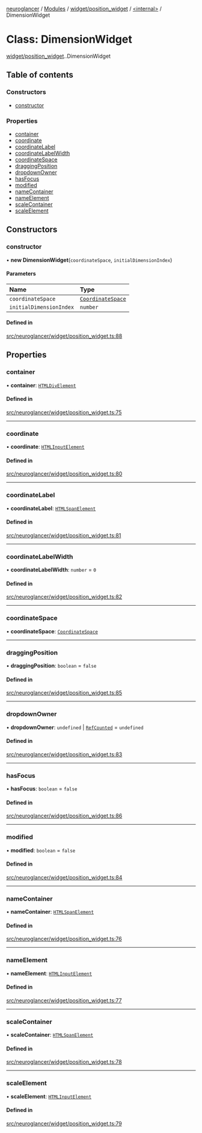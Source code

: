 [neuroglancer](../README.md) / [Modules](../modules.md) / [widget/position\_widget](../modules/widget_position_widget.md) / [<internal\>](../modules/widget_position_widget._internal_.md) / DimensionWidget

# Class: DimensionWidget

[widget/position_widget](../modules/widget_position_widget.md).[<internal>](../modules/widget_position_widget._internal_.md).DimensionWidget

## Table of contents

### Constructors

- [constructor](widget_position_widget._internal_.DimensionWidget.md#constructor)

### Properties

- [container](widget_position_widget._internal_.DimensionWidget.md#container)
- [coordinate](widget_position_widget._internal_.DimensionWidget.md#coordinate)
- [coordinateLabel](widget_position_widget._internal_.DimensionWidget.md#coordinatelabel)
- [coordinateLabelWidth](widget_position_widget._internal_.DimensionWidget.md#coordinatelabelwidth)
- [coordinateSpace](widget_position_widget._internal_.DimensionWidget.md#coordinatespace)
- [draggingPosition](widget_position_widget._internal_.DimensionWidget.md#draggingposition)
- [dropdownOwner](widget_position_widget._internal_.DimensionWidget.md#dropdownowner)
- [hasFocus](widget_position_widget._internal_.DimensionWidget.md#hasfocus)
- [modified](widget_position_widget._internal_.DimensionWidget.md#modified)
- [nameContainer](widget_position_widget._internal_.DimensionWidget.md#namecontainer)
- [nameElement](widget_position_widget._internal_.DimensionWidget.md#nameelement)
- [scaleContainer](widget_position_widget._internal_.DimensionWidget.md#scalecontainer)
- [scaleElement](widget_position_widget._internal_.DimensionWidget.md#scaleelement)

## Constructors

### constructor

• **new DimensionWidget**(`coordinateSpace`, `initialDimensionIndex`)

#### Parameters

| Name | Type |
| :------ | :------ |
| `coordinateSpace` | [`CoordinateSpace`](../interfaces/annotation_annotation_layer_state._internal_.CoordinateSpace.md) |
| `initialDimensionIndex` | `number` |

#### Defined in

[src/neuroglancer/widget/position_widget.ts:88](https://github.com/ActiveBrainAtlas2/neuroglancer/blob/1beb5d34/src/neuroglancer/widget/position_widget.ts#L88)

## Properties

### container

• **container**: [`HTMLDivElement`](../modules/annotation_annotation_layer_state._internal_.md#htmldivelement)

#### Defined in

[src/neuroglancer/widget/position_widget.ts:75](https://github.com/ActiveBrainAtlas2/neuroglancer/blob/1beb5d34/src/neuroglancer/widget/position_widget.ts#L75)

___

### coordinate

• **coordinate**: [`HTMLInputElement`](../modules/annotation_annotation_layer_state._internal_.md#htmlinputelement)

#### Defined in

[src/neuroglancer/widget/position_widget.ts:80](https://github.com/ActiveBrainAtlas2/neuroglancer/blob/1beb5d34/src/neuroglancer/widget/position_widget.ts#L80)

___

### coordinateLabel

• **coordinateLabel**: [`HTMLSpanElement`](../modules/annotation_annotation_layer_state._internal_.md#htmlspanelement)

#### Defined in

[src/neuroglancer/widget/position_widget.ts:81](https://github.com/ActiveBrainAtlas2/neuroglancer/blob/1beb5d34/src/neuroglancer/widget/position_widget.ts#L81)

___

### coordinateLabelWidth

• **coordinateLabelWidth**: `number` = `0`

#### Defined in

[src/neuroglancer/widget/position_widget.ts:82](https://github.com/ActiveBrainAtlas2/neuroglancer/blob/1beb5d34/src/neuroglancer/widget/position_widget.ts#L82)

___

### coordinateSpace

• **coordinateSpace**: [`CoordinateSpace`](../interfaces/annotation_annotation_layer_state._internal_.CoordinateSpace.md)

___

### draggingPosition

• **draggingPosition**: `boolean` = `false`

#### Defined in

[src/neuroglancer/widget/position_widget.ts:85](https://github.com/ActiveBrainAtlas2/neuroglancer/blob/1beb5d34/src/neuroglancer/widget/position_widget.ts#L85)

___

### dropdownOwner

• **dropdownOwner**: `undefined` \| [`RefCounted`](util_disposable.RefCounted.md) = `undefined`

#### Defined in

[src/neuroglancer/widget/position_widget.ts:83](https://github.com/ActiveBrainAtlas2/neuroglancer/blob/1beb5d34/src/neuroglancer/widget/position_widget.ts#L83)

___

### hasFocus

• **hasFocus**: `boolean` = `false`

#### Defined in

[src/neuroglancer/widget/position_widget.ts:86](https://github.com/ActiveBrainAtlas2/neuroglancer/blob/1beb5d34/src/neuroglancer/widget/position_widget.ts#L86)

___

### modified

• **modified**: `boolean` = `false`

#### Defined in

[src/neuroglancer/widget/position_widget.ts:84](https://github.com/ActiveBrainAtlas2/neuroglancer/blob/1beb5d34/src/neuroglancer/widget/position_widget.ts#L84)

___

### nameContainer

• **nameContainer**: [`HTMLSpanElement`](../modules/annotation_annotation_layer_state._internal_.md#htmlspanelement)

#### Defined in

[src/neuroglancer/widget/position_widget.ts:76](https://github.com/ActiveBrainAtlas2/neuroglancer/blob/1beb5d34/src/neuroglancer/widget/position_widget.ts#L76)

___

### nameElement

• **nameElement**: [`HTMLInputElement`](../modules/annotation_annotation_layer_state._internal_.md#htmlinputelement)

#### Defined in

[src/neuroglancer/widget/position_widget.ts:77](https://github.com/ActiveBrainAtlas2/neuroglancer/blob/1beb5d34/src/neuroglancer/widget/position_widget.ts#L77)

___

### scaleContainer

• **scaleContainer**: [`HTMLSpanElement`](../modules/annotation_annotation_layer_state._internal_.md#htmlspanelement)

#### Defined in

[src/neuroglancer/widget/position_widget.ts:78](https://github.com/ActiveBrainAtlas2/neuroglancer/blob/1beb5d34/src/neuroglancer/widget/position_widget.ts#L78)

___

### scaleElement

• **scaleElement**: [`HTMLInputElement`](../modules/annotation_annotation_layer_state._internal_.md#htmlinputelement)

#### Defined in

[src/neuroglancer/widget/position_widget.ts:79](https://github.com/ActiveBrainAtlas2/neuroglancer/blob/1beb5d34/src/neuroglancer/widget/position_widget.ts#L79)
